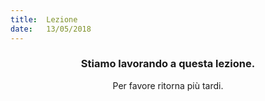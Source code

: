 ```yaml
---
title:  Lezione
date:   13/05/2018
---
```


### <center>Stiamo lavorando a questa lezione.</center>
<center>Per favore ritorna più tardi.</center>